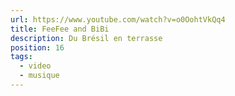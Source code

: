 ```yaml
---
url: https://www.youtube.com/watch?v=o0OohtVkQq4
title: FeeFee and BiBi
description: Du Brésil en terrasse
position: 16
tags:
  - video
  - musique
---
```

